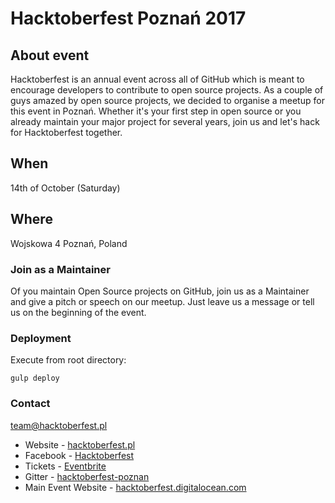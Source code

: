 # Hacktoberfest Poznań 2017

## About event
Hacktoberfest is an annual event across all of GitHub which is meant to encourage developers to contribute to open source projects.
As a couple of guys amazed by open source projects, we decided to organise a meetup for this event in Poznań.
Whether it's your first step in open source or you already maintain your major project for several years, join us and let's hack for Hacktoberfest together.

## When
14th of October (Saturday)

## Where
Wojskowa 4
Poznań, Poland

### Join as a Maintainer
Of you maintain Open Source projects on GitHub, join us as a Maintainer and give a pitch or speech on our meetup. Just leave us a message or tell us on the beginning of the event.

### Deployment

Execute from root directory:

```gulp deploy```


### Contact
team@hacktoberfest.pl

* Website - [hacktoberfest.pl](https://hacktoberfest.pl)
* Facebook - [Hacktoberfest](https://facebook.com/hacktoberfest)
* Tickets - [Eventbrite](https://www.eventbrite.com/e/hacktoberfest-poznan-tickets-49331461730)
* Gitter - [hacktoberfest-poznan](https://gitter.im/hacktoberfest-poznan/Lobby)
* Main Event Website - [hacktoberfest.digitalocean.com](https://hacktoberfest.digitalocean.com)
